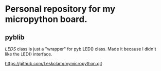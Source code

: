 # Personal repository for my micropython board.

## pyblib

_LEDS_ class is just a "wrapper" for pyb.LED() class. Made it because I didn't like the LED() interface.

https://github.com/LeskoIam/mymicropython.git
